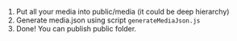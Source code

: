 1. Put all your media into public/media (it could be deep hierarchy)
2. Generate media.json using script `generateMediaJson.js`
3. Done! You can publish public folder.
